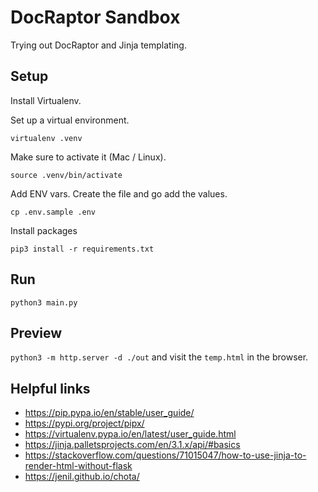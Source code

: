 # DocRaptor Sandbox

Trying out DocRaptor and Jinja templating.

## Setup

Install Virtualenv.

Set up a virtual environment. 

`virtualenv .venv`

Make sure to activate it (Mac / Linux). 

`source .venv/bin/activate`

Add ENV vars. Create the file and go add the values.

`cp .env.sample .env`

Install packages

`pip3 install -r requirements.txt`

## Run

`python3 main.py`

## Preview

`python3 -m http.server -d ./out` and visit the `temp.html` in the browser.

## Helpful links

* https://pip.pypa.io/en/stable/user_guide/
* https://pypi.org/project/pipx/
* https://virtualenv.pypa.io/en/latest/user_guide.html
* https://jinja.palletsprojects.com/en/3.1.x/api/#basics
* https://stackoverflow.com/questions/71015047/how-to-use-jinja-to-render-html-without-flask
* https://jenil.github.io/chota/